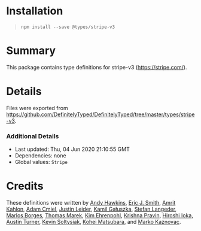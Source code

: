 # Installation
> `npm install --save @types/stripe-v3`

# Summary
This package contains type definitions for stripe-v3 (https://stripe.com/).

# Details
Files were exported from https://github.com/DefinitelyTyped/DefinitelyTyped/tree/master/types/stripe-v3.

### Additional Details
 * Last updated: Thu, 04 Jun 2020 21:10:55 GMT
 * Dependencies: none
 * Global values: `Stripe`

# Credits
These definitions were written by [Andy Hawkins](https://github.com/a904guy/,http://a904guy.com), [Eric J. Smith](https://github.com/ejsmith), [Amrit Kahlon](https://github.com/amritk), [Adam Cmiel](https://github.com/adamcmiel), [Justin Leider](https://github.com/jleider), [Kamil Gałuszka](https://github.com/galuszkak), [Stefan Langeder](https://github.com/slangeder), [Marlos Borges](https://github.com/marlosin), [Thomas Marek](https://github.com/ttmarek), [Kim Ehrenpohl](https://github.com/kimehrenpohl), [Krishna Pravin](https://github.com/KrishnaPravin), [Hiroshi Ioka](https://github.com/hirochachacha), [Austin Turner](https://github.com/paustint), [Kevin Soltysiak](https://github.com/ksol), [Kohei Matsubara](https://github.com/matsuby), and [Marko Kaznovac](https://github.com/kaznovac).
